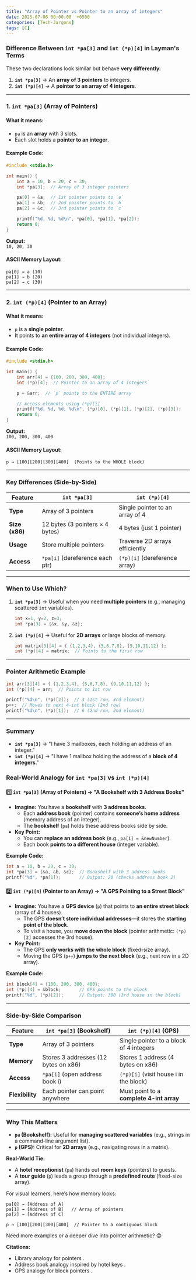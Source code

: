 ```yaml
---
title: "Array of Pointer vs Pointer to an array of integers"
date: 2025-07-06 00:00:00  +0500
categories: [Tech-Jargons]
tags: [C]
---
```


### **Difference Between `int *pa[3]` and `int (*p)[4]` in Layman's Terms**

These two declarations look similar but behave **very differently**:
1. **`int *pa[3]`** → An **array of 3 pointers** to integers.  
2. **`int (*p)[4]`** → A **pointer to an array of 4 integers**.  

---

### **1. `int *pa[3]` (Array of Pointers)**
#### **What it means:**
- `pa` is an **array** with 3 slots.  
- Each slot holds a **pointer to an integer**.  

#### **Example Code:**
```c
#include <stdio.h>

int main() {
    int a = 10, b = 20, c = 30;
    int *pa[3];  // Array of 3 integer pointers

    pa[0] = &a;  // 1st pointer points to `a`
    pa[1] = &b;  // 2nd pointer points to `b`
    pa[2] = &c;  // 3rd pointer points to `c`

    printf("%d, %d, %d\n", *pa[0], *pa[1], *pa[2]);
    return 0;
}
```
**Output:**  
`10, 20, 30`

#### **ASCII Memory Layout:**
```
pa[0] → a (10)
pa[1] → b (20)
pa[2] → c (30)
```

---

### **2. `int (*p)[4]` (Pointer to an Array)**
#### **What it means:**
- `p` is a **single pointer**.  
- It points to **an entire array of 4 integers** (not individual integers).  

#### **Example Code:**
```c
#include <stdio.h>

int main() {
    int arr[4] = {100, 200, 300, 400};
    int (*p)[4];  // Pointer to an array of 4 integers

    p = &arr;  // `p` points to the ENTIRE array

    // Access elements using (*p)[i]
    printf("%d, %d, %d, %d\n", (*p)[0], (*p)[1], (*p)[2], (*p)[3]);
    return 0;
}
```
**Output:**  
`100, 200, 300, 400`

#### **ASCII Memory Layout:**
```
p → [100][200][300][400]  (Points to the WHOLE block)
```

---

### **Key Differences (Side-by-Side)**

| Feature          | `int *pa[3]`                     | `int (*p)[4]`                   |
|------------------|----------------------------------|----------------------------------|
| **Type**         | Array of 3 pointers              | Single pointer to an array of 4  |
| **Size (x86)**   | 12 bytes (3 pointers × 4 bytes)  | 4 bytes (just 1 pointer)         |
| **Usage**        | Store multiple pointers          | Traverse 2D arrays efficiently   |
| **Access**       | `*pa[i]` (dereference each ptr)  | `(*p)[i]` (dereference array)    |

---

### **When to Use Which?**
1. **`int *pa[3]`** → Useful when you need **multiple pointers** (e.g., managing scattered `int` variables).  
   ```c
   int x=1, y=2, z=3;
   int *pa[3] = {&x, &y, &z};
   ```
2. **`int (*p)[4]`** → Useful for **2D arrays** or large blocks of memory.  
   ```c
   int matrix[3][4] = { {1,2,3,4}, {5,6,7,8}, {9,10,11,12} };
   int (*p)[4] = matrix;  // Points to the first row
   ```

---

### **Pointer Arithmetic Example**
```c
int arr[3][4] = { {1,2,3,4}, {5,6,7,8}, {9,10,11,12} };
int (*p)[4] = arr;  // Points to 1st row

printf("%d\n", (*p)[2]);  // 3 (1st row, 3rd element)
p++;  // Moves to next 4-int block (2nd row)
printf("%d\n", (*p)[1]);  // 6 (2nd row, 2nd element)
```

---

### **Summary**
- **`int *pa[3]`** → "I have 3 mailboxes, each holding an address of an integer."  
- **`int (*p)[4]`** → "I have 1 mailbox holding the address of a **block of 4 integers**."  

### **Real-World Analogy for `int *pa[3]` vs `int (*p)[4]`**

#### **1️⃣ `int *pa[3]` (Array of Pointers) → "A Bookshelf with 3 Address Books"**
- **Imagine:** You have a **bookshelf** with **3 address books**.
  - Each **address book** (pointer) contains **someone’s home address** (memory address of an integer).
  - The **bookshelf** (`pa`) holds these address books side by side.
- **Key Point:**
  - You can **replace an address book** (e.g., `pa[1] = &newNumber`).
  - Each book **points to a different house** (integer variable).

**Example Code:**
```c
int a = 10, b = 20, c = 30;
int *pa[3] = {&a, &b, &c};  // Bookshelf with 3 address books
printf("%d", *pa[1]);       // Output: 20 (checks address book 2)
```

#### **2️⃣ `int (*p)[4]` (Pointer to an Array) → "A GPS Pointing to a Street Block"**
- **Imagine:** You have a **GPS device** (`p`) that points to **an entire street block** (array of 4 houses).
  - The GPS **doesn’t store individual addresses**—it stores the **starting point of the block**.
  - To visit a house, you **move down the block** (pointer arithmetic: `(*p)[2]` accesses the 3rd house).
- **Key Point:**
  - The GPS **only works with the whole block** (fixed-size array).
  - Moving the GPS (`p++`) **jumps to the next block** (e.g., next row in a 2D array).

**Example Code:**
```c
int block[4] = {100, 200, 300, 400};
int (*p)[4] = &block;       // GPS points to the block
printf("%d", (*p)[2]);      // Output: 300 (3rd house in the block)
```

---

### **Side-by-Side Comparison**

| Feature          | `int *pa[3]` (Bookshelf)               | `int (*p)[4]` (GPS)                     |
|------------------|----------------------------------------|-----------------------------------------|
| **Type**         | Array of 3 pointers                    | Single pointer to a block of 4 integers |
| **Memory**       | Stores 3 addresses (12 bytes on x86)   | Stores 1 address (4 bytes on x86)       |
| **Access**       | `*pa[i]` (open address book i)         | `(*p)[i]` (visit house i in the block)  |
| **Flexibility**  | Each pointer can point anywhere        | Must point to a **complete 4-int array** |

---

### **Why This Matters**
- **`pa` (Bookshelf):** Useful for **managing scattered variables** (e.g., strings in a command-line argument list).
- **`p` (GPS):** Critical for **2D arrays** (e.g., navigating rows in a matrix).

**Real-World Tie:**
- A **hotel receptionist** (`pa`) hands out **room keys** (pointers) to guests.
- A **tour guide** (`p`) leads a group through a **predefined route** (fixed-size array).

For visual learners, here’s how memory looks:
```
pa[0] → [Address of A]
pa[1] → [Address of B]   // Array of pointers
pa[2] → [Address of C]

p → [100][200][300][400]  // Pointer to a contiguous block
```

Need more examples or a deeper dive into pointer arithmetic? 😊

**Citations:**
- Library analogy for pointers .
- Address book analogy inspired by hotel keys .
- GPS analogy for block pointers .
